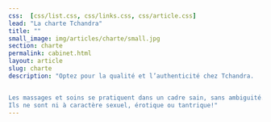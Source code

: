 ```yaml
---
css:  [css/list.css, css/links.css, css/article.css]
lead: "La charte Tchandra"
title: ""
small_image: img/articles/charte/small.jpg
section: charte
permalink: cabinet.html
layout: article
slug: charte
description: "Optez pour la qualité et l’authenticité chez Tchandra.


Les massages et soins se pratiquent dans un cadre sain, sans ambiguité.
Ils ne sont ni à caractère sexuel, érotique ou tantrique!"
---
```


